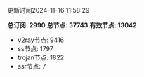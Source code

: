 更新时间2024-11-16 11:58:29

**总订阅: 2990**
**总节点: 37743**
**有效节点: 13042**
- v2ray节点: 9416
- ss节点: 1797
- trojan节点: 1822
- ssr节点: 7
